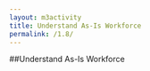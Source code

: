 ```yaml
---
layout: m3activity
title: Understand As-Is Workforce
permalink: /1.8/
---
```

##Understand As-Is Workforce
